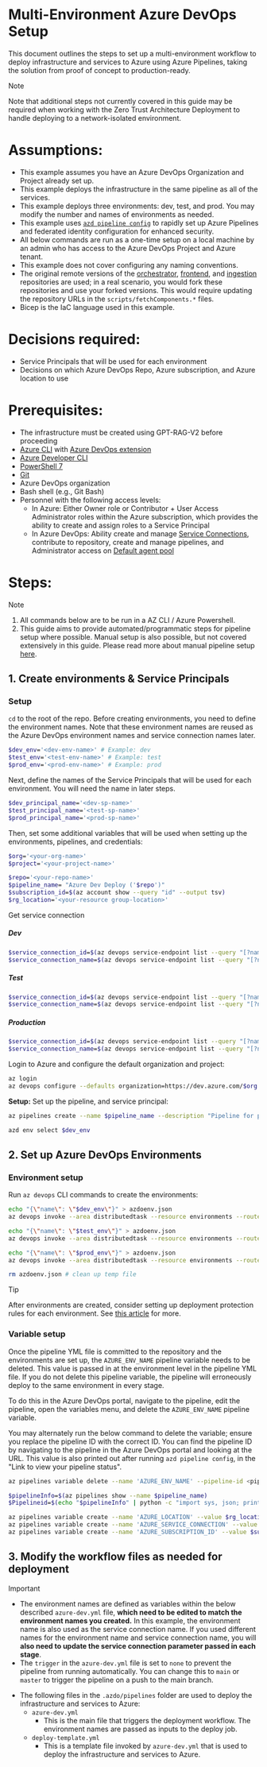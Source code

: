 # Multi-Environment Azure DevOps Setup

This document outlines the steps to set up a multi-environment workflow to deploy infrastructure and services to Azure using Azure Pipelines, taking the solution from proof of concept to production-ready.

> [!NOTE]
> Note that additional steps not currently covered in this guide may be required when working with the Zero Trust Architecture Deployment to handle deploying to a network-isolated environment.

# Assumptions:

- This example assumes you have an Azure DevOps Organization and Project already set up.
- This example deploys the infrastructure in the same pipeline as all of the services.
- This example deploys three environments: dev, test, and prod. You may modify the number and names of environments as needed.
- This example uses [`azd pipeline config`](https://learn.microsoft.com/en-us/azure/developer/azure-developer-cli/configure-devops-pipeline?tabs=azdo) to rapidly set up Azure Pipelines and federated identity configuration for enhanced security.
- All below commands are run as a one-time setup on a local machine by an admin who has access to the Azure DevOps Project and Azure tenant.
- This example does not cover configuring any naming conventions.
- The original remote versions of the [orchestrator](https://github.com/Azure/gpt-rag-orchestrator), [frontend](https://github.com/Azure/gpt-rag-frontend), and [ingestion](https://github.com/Azure/gpt-rag-ingestion) repositories are used; in a real scenario, you would fork these repositories and use your forked versions. This would require updating the repository URLs in the `scripts/fetchComponents.*` files.
- Bicep is the IaC language used in this example.

# Decisions required:

- Service Principals that will be used for each environment
- Decisions on which Azure DevOps Repo, Azure subscription, and Azure location to use

# Prerequisites:

- The infrastructure must be created using GPT-RAG-V2 before proceeding
- [Azure CLI](https://learn.microsoft.com/en-us/cli/azure/install-azure-cli-windows?tabs=azure-cli) with [Azure DevOps extension](https://learn.microsoft.com/en-us/azure/devops/cli/?view=azure-devops)
- [Azure Developer CLI](https://learn.microsoft.com/en-us/azure/developer/azure-developer-cli/install-azd?tabs=winget-windows%2Cbrew-mac%2Cscript-linux&pivots=os-windows)
- [PowerShell 7](https://learn.microsoft.com/en-us/powershell/scripting/install/installing-powershell?view=powershell-7.4)
- [Git](https://git-scm.com/downloads)
- Azure DevOps organization
- Bash shell (e.g., Git Bash)
- Personnel with the following access levels:
  - In Azure: Either Owner role or Contributor + User Access Administrator roles within the Azure subscription, which provides the ability to create and assign roles to a Service Principal
  - In Azure DevOps: Ability create and manage [Service Connections](https://learn.microsoft.com/en-us/azure/devops/pipelines/library/service-endpoints?view=azure-devops), contribute to repository, create and manage pipelines, and Administrator access on [Default agent pool](https://learn.microsoft.com/en-us/azure/devops/pipelines/policies/permissions?view=azure-devops#set-agent-pool-security-in-azure-pipelines)



# Steps:

> [!NOTE]
> 1. All commands below are to be run in a AZ CLI / Azure Powershell.
> 2. This guide aims to provide automated/programmatic steps for pipeline setup where possible. Manual setup is also possible, but not covered extensively in this guide. Please read more about manual pipeline setup [here](https://github.com/Azure/azure-dev/blob/main/cli/azd/docs/manual-pipeline-config.md).

## 1. Create environments & Service Principals

### Setup

`cd` to the root of the repo. Before creating environments, you need to define the environment names. Note that these environment names are reused as the Azure DevOps environment names and service connection names later.

```bash
$dev_env='<dev-env-name>' # Example: dev
$test_env='<test-env-name>' # Example: test
$prod_env='<prod-env-name>' # Example: prod
```

Next, define the names of the Service Principals that will be used for each environment. You will need the name in later steps.

```bash
$dev_principal_name='<dev-sp-name>'
$test_principal_name='<test-sp-name>'
$prod_principal_name='<prod-sp-name>'
```

Then, set some additional variables that will be used when setting up the environments, pipelines, and credentials:

```bash
$org='<your-org-name>'
$project='<your-project-name>'

$repo='<your-repo-name>'
$pipeline_name= "Azure Dev Deploy ('$repo')"
$subscription_id=$(az account show --query "id" --output tsv)
$rg_location='<your-resource group-location>'
```
Get service connection 

##### Dev
```bash
$service_connection_id=$(az devops service-endpoint list --query "[?name=='$dev_env'].id" --output tsv)
$service_connection_name=$(az devops service-endpoint list --query "[?name=='$dev_env'].name" --output tsv)
```

##### Test
```bash
$service_connection_id=$(az devops service-endpoint list --query "[?name=='$test_env'].id" --output tsv)
$service_connection_name=$(az devops service-endpoint list --query "[?name=='$test_env'].name" --output tsv)
```

##### Production
```bash
$service_connection_id=$(az devops service-endpoint list --query "[?name=='$prod_env'].id" --output tsv)
$service_connection_name=$(az devops service-endpoint list --query "[?name=='$prod_env'].name" --output tsv)
```


Login to Azure and configure the default organization and project:

```bash
az login
az devops configure --defaults organization=https://dev.azure.com/$org project=$project
```


**Setup:** Set up the pipeline, and service principal:

```bash
az pipelines create --name $pipeline_name --description "Pipeline for project: '$repo'" --repository $repo --branch main --repository-type tfsgit --yml-path /.azdo/pipelines/azure-dev.yml --service-connection SERVICE_CONNECTION --skip-first-run true 
```


```bash
azd env select $dev_env
```

## 2. Set up Azure DevOps Environments

### Environment setup

Run `az devops` CLI commands to create the environments:

```bash
echo "{\"name\": \"$dev_env\"}" > azdoenv.json
az devops invoke --area distributedtask --resource environments --route-parameters project=$project --api-version 7.1 --http-method POST --in-file ./azdoenv.json

echo "{\"name\": \"$test_env\"}" > azdoenv.json
az devops invoke --area distributedtask --resource environments --route-parameters project=$project --api-version 7.1 --http-method POST --in-file ./azdoenv.json

echo "{\"name\": \"$prod_env\"}" > azdoenv.json
az devops invoke --area distributedtask --resource environments --route-parameters project=$project --api-version 7.1 --http-method POST --in-file ./azdoenv.json

rm azdoenv.json # clean up temp file
```

> [!TIP]
> After environments are created, consider setting up deployment protection rules for each environment. See [this article](https://learn.microsoft.com/en-us/azure/devops/pipelines/process/approvals?view=azure-devops&tabs=check-pass) for more.

### Variable setup

Once the pipeline YML file is committed to the repository and the environments are set up, the `AZURE_ENV_NAME` pipeline variable needs to be deleted. This value is passed in at the environment level in the pipeline YML file. If you do not delete this pipeline variable, the pipeline will erroneously deploy to the same environment in every stage.

To do this in the Azure DevOps portal, navigate to the pipeline, edit the pipeline, open the variables menu, and delete the `AZURE_ENV_NAME` pipeline variable.

You may alternately run the below command to delete the variable; ensure you replace the pipeline ID with the correct ID. You can find the pipeline ID by navigating to the pipeline in the Azure DevOps portal and looking at the URL. This value is also printed out after running `azd pipeline config`, in the "Link to view your pipeline status".

```bash
az pipelines variable delete --name 'AZURE_ENV_NAME' --pipeline-id <pipeline-id>

$pipelineInfo=$(az pipelines show --name $pipeline_name)
$Pipelineid=$(echo "$pipelineInfo" | python -c "import sys, json; print(json.load(sys.stdin)['id'])")

az pipelines variable create --name 'AZURE_LOCATION' --value $rg_location --pipeline-id $Pipelineid
az pipelines variable create --name 'AZURE_SERVICE_CONNECTION' --value $service_connection_name --pipeline-id $Pipelineid
az pipelines variable create --name 'AZURE_SUBSCRIPTION_ID' --value $subscription_id --pipeline-id $Pipelineid
```

## 3. Modify the workflow files as needed for deployment

> [!IMPORTANT]
> - The environment names are defined as variables within the below described `azure-dev.yml` file, **which need to be edited to match the environment names you created.** In this example, the environment name is also used as the service connection name. If you used different names for the environment name and service connection name, you will **also need to update the service connection parameter passed in each stage**.
> - The `trigger` in the `azure-dev.yml` file is set to `none` to prevent the pipeline from running automatically. You can change this to `main` or `master` to trigger the pipeline on a push to the main branch.

- The following files in the `.azdo/pipelines` folder are used to deploy the infrastructure and services to Azure:
  - `azure-dev.yml`
    - This is the main file that triggers the deployment workflow. The environment names are passed as inputs to the deploy job.
  - `deploy-template.yml`
    - This is a template file invoked by `azure-dev.yml` that is used to deploy the infrastructure and services to Azure.
